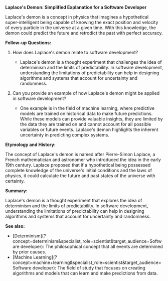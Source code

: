 **Laplace's Demon: Simplified Explanation for a Software Developer**

Laplace's demon is a concept in physics that imagines a hypothetical super-intelligent being capable of knowing the exact position and velocity of every particle in the universe at a given time. With this knowledge, the demon could predict the future and retrodict the past with perfect accuracy.

**Follow-up Questions:**

1. How does Laplace's demon relate to software development?
   - Laplace's demon is a thought experiment that challenges the idea of determinism and the limits of predictability. In software development, understanding the limitations of predictability can help in designing algorithms and systems that account for uncertainty and randomness.

2. Can you provide an example of how Laplace's demon might be applied in software development?
   - One example is in the field of machine learning, where predictive models are trained on historical data to make future predictions. While these models can provide valuable insights, they are limited by the data they are trained on and cannot account for all possible variables or future events. Laplace's demon highlights the inherent uncertainty in predicting complex systems.

**Etymology and History:**

The concept of Laplace's demon is named after Pierre-Simon Laplace, a French mathematician and astronomer who introduced the idea in the early 19th century. Laplace proposed that if a hypothetical being possessed complete knowledge of the universe's initial conditions and the laws of physics, it could calculate the future and past states of the universe with certainty.

**Summary:**

Laplace's demon is a thought experiment that explores the idea of determinism and the limits of predictability. In software development, understanding the limitations of predictability can help in designing algorithms and systems that account for uncertainty and randomness.

**See also:**

- [Determinism](?concept=determinism&specialist_role=scientist&target_audience=Software developer): The philosophical concept that all events are determined by prior causes.
- [Machine Learning](?concept=machine+learning&specialist_role=scientist&target_audience=Software developer): The field of study that focuses on creating algorithms and models that can learn and make predictions from data.